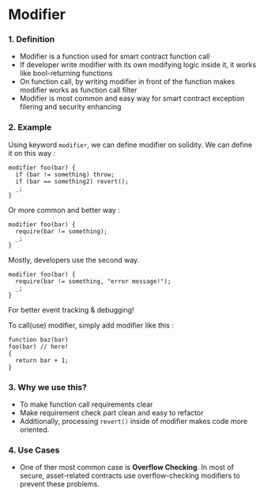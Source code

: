 # Modifier

### 1. Definition
  - Modifier is a function used for smart contract function call
  - If developer write modifier with its own modifying logic inside it, it works like bool-returning functions
  - On function call, by writing modifier in front of the function makes modifier works as function call filter
  - Modifier is most common and easy way for smart contract exception filering and security enhancing

### 2. Example
Using keyword <code>modifier</code>, we can define modifier on solidity.
We can define it on this way :
<pre><code>modifier foo(bar) {
  if (bar != something) throw; 
  if (bar == something2) revert();
  _;
}</code></pre>
Or more common and better way :
<pre><code>modifier foo(bar) {
  require(bar != something); 
  _;
}</code></pre>
Mostly, developers use the second way.
<pre><code>modifier foo(bar) {
  require(bar != something, "error message!"); 
  _;
}</code></pre>
For better event tracking & debugging!

To call(use) modifier, simply add modifier like this :
<pre><code>function baz(bar) 
foo(bar) // here!
{
  return bar + 1;
}</code></pre>

### 3. Why we use this?
  - To make function call requirements clear
  - Make requirement check part clean and easy to refactor
  - Additionally, processing <code>revert()</code> inside of modifier makes code more oriented.

### 4. Use Cases
  - One of ther most common case is **Overflow Checking**. In most of secure, asset-related contracts use overflow-checking modifiers to prevent these problems.